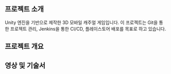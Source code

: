 ## 프로젝트 소개
Unity 엔진을 기반으로 제작한 3D 모바일 캐주얼 게임입니다.
﻿이 프로젝트는 Git을 통한 프로젝트 관리, Jenkins을 통한 CI/CD, 플레이스토어 배포를 목표로 하고 있습니다.


## 프로젝트 개요

## 영상 및 기술서

